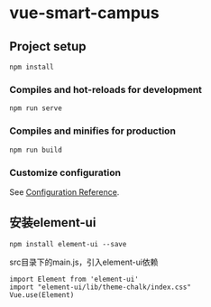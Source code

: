 # vue-smart-campus

## Project setup
```
npm install
```

### Compiles and hot-reloads for development
```
npm run serve
```

### Compiles and minifies for production
```
npm run build
```

### Customize configuration
See [Configuration Reference](https://cli.vuejs.org/config/).

## 安装element-ui

```plain
npm install element-ui --save
```

src目录下的main.js，引入element-ui依赖

```plain
import Element from 'element-ui'
import "element-ui/lib/theme-chalk/index.css"
Vue.use(Element)
```

